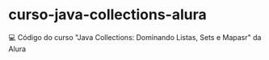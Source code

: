 # curso-java-collections-alura
💻 Código do curso "Java Collections: Dominando Listas, Sets e Mapasr" da Alura
